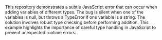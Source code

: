 This repository demonstrates a subtle JavaScript error that can occur when adding variables of different types.  The bug is silent when one of the variables is null, but throws a TypeError if one variable is a string.  The solution involves robust type checking before performing addition.  This example highlights the importance of careful type handling in JavaScript to prevent unexpected runtime errors.